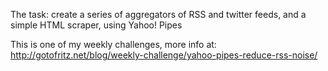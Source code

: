 The task: create a series of aggregators of RSS and twitter feeds, and a simple HTML scraper, using Yahoo! Pipes

This is one of my weekly challenges, more info at: http://gotofritz.net/blog/weekly-challenge/yahoo-pipes-reduce-rss-noise/

